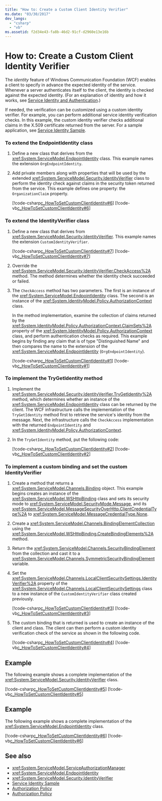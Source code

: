 ```yaml
---
title: "How to: Create a Custom Client Identity Verifier"
ms.date: "03/30/2017"
dev_langs: 
  - "csharp"
  - "vb"
ms.assetid: f2d34e43-fa8b-46d2-91cf-d2960e13e16b
---
```

# How to: Create a Custom Client Identity Verifier
The *identity* feature of Windows Communication Foundation (WCF) enables a client to specify in advance the expected identity of the service. Whenever a server authenticates itself to the client, the identity is checked against the expected identity. (For an explanation of identity and how it works, see [Service Identity and Authentication](../../../../docs/framework/wcf/feature-details/service-identity-and-authentication.md).)  
  
 If needed, the verification can be customized using a custom identity verifier. For example, you can perform additional service identity verification checks. In this example, the custom identity verifier checks additional claims in the X.509 certificate returned from the server. For a sample application, see [Service Identity Sample](../../../../docs/framework/wcf/samples/service-identity-sample.md).  
  
### To extend the EndpointIdentity class  
  
1.  Define a new class that derives from the <xref:System.ServiceModel.EndpointIdentity> class. This example names the extension `OrgEndpointIdentity`.  
  
2.  Add private members along with properties that will be used by the extended <xref:System.ServiceModel.Security.IdentityVerifier> class to perform the identity check against claims in the security token returned from the service. This example defines one property: the `OrganizationClaim` property.  
  
     [!code-csharp[c_HowToSetCustomClientIdentity#6](../../../../samples/snippets/csharp/VS_Snippets_CFX/c_howtosetcustomclientidentity/cs/source.cs#6)]
     [!code-vb[c_HowToSetCustomClientIdentity#6](../../../../samples/snippets/visualbasic/VS_Snippets_CFX/c_howtosetcustomclientidentity/vb/source.vb#6)]  
  
### To extend the IdentityVerifier class  
  
1.  Define a new class that derives from <xref:System.ServiceModel.Security.IdentityVerifier>. This example names the extension `CustomIdentityVerifier`.  
  
     [!code-csharp[c_HowToSetCustomClientIdentity#7](../../../../samples/snippets/csharp/VS_Snippets_CFX/c_howtosetcustomclientidentity/cs/source.cs#7)]
     [!code-vb[c_HowToSetCustomClientIdentity#7](../../../../samples/snippets/visualbasic/VS_Snippets_CFX/c_howtosetcustomclientidentity/vb/source.vb#7)]  
  
2.  Override the <xref:System.ServiceModel.Security.IdentityVerifier.CheckAccess%2A> method. The method determines whether the identity check succeeded or failed.  
  
3.  The `CheckAccess` method has two parameters. The first is an instance of the <xref:System.ServiceModel.EndpointIdentity> class. The second is an instance of the <xref:System.IdentityModel.Policy.AuthorizationContext> class.  
  
     In the method implementation, examine the collection of claims returned by the <xref:System.IdentityModel.Policy.AuthorizationContext.ClaimSets%2A> property of the <xref:System.IdentityModel.Policy.AuthorizationContext> class, and perform authentication checks as required. This example begins by finding any claim that is of type "Distinguished Name" and then compares the name to the extension of the <xref:System.ServiceModel.EndpointIdentity> (`OrgEndpointIdentity`).  
  
     [!code-csharp[c_HowToSetCustomClientIdentity#1](../../../../samples/snippets/csharp/VS_Snippets_CFX/c_howtosetcustomclientidentity/cs/source.cs#1)]
     [!code-vb[c_HowToSetCustomClientIdentity#1](../../../../samples/snippets/visualbasic/VS_Snippets_CFX/c_howtosetcustomclientidentity/vb/source.vb#1)]  
  
### To implement the TryGetIdentity method  
  
1.  Implement the <xref:System.ServiceModel.Security.IdentityVerifier.TryGetIdentity%2A> method, which determines whether an instance of the <xref:System.ServiceModel.EndpointIdentity> class can be returned by the client. The WCF infrastructure calls the implementation of the `TryGetIdentity` method first to retrieve the service's identity from the message. Next, the infrastructure calls the `CheckAccess` implementation with the returned `EndpointIdentity` and <xref:System.IdentityModel.Policy.AuthorizationContext>.  
  
2.  In the `TryGetIdentity` method, put the following code:  
  
     [!code-csharp[c_HowToSetCustomClientIdentity#2](../../../../samples/snippets/csharp/VS_Snippets_CFX/c_howtosetcustomclientidentity/cs/source.cs#2)]
     [!code-vb[c_HowToSetCustomClientIdentity#2](../../../../samples/snippets/visualbasic/VS_Snippets_CFX/c_howtosetcustomclientidentity/vb/source.vb#2)]  
  
### To implement a custom binding and set the custom IdentityVerifier  
  
1.  Create a method that returns a <xref:System.ServiceModel.Channels.Binding> object. This example begins creates an instance of the <xref:System.ServiceModel.WSHttpBinding> class and sets its security mode to <xref:System.ServiceModel.SecurityMode.Message>, and its <xref:System.ServiceModel.MessageSecurityOverHttp.ClientCredentialType%2A> to <xref:System.ServiceModel.MessageCredentialType.None>.  
  
2.  Create a <xref:System.ServiceModel.Channels.BindingElementCollection> using the <xref:System.ServiceModel.WSHttpBinding.CreateBindingElements%2A> method.  
  
3.  Return the <xref:System.ServiceModel.Channels.SecurityBindingElement> from the collection and cast it to a <xref:System.ServiceModel.Channels.SymmetricSecurityBindingElement> variable.  
  
4.  Set the <xref:System.ServiceModel.Channels.LocalClientSecuritySettings.IdentityVerifier%2A> property of the <xref:System.ServiceModel.Channels.LocalClientSecuritySettings> class to a new instance of the `CustomIdentityVerifier` class created previously.  
  
     [!code-csharp[c_HowToSetCustomClientIdentity#3](../../../../samples/snippets/csharp/VS_Snippets_CFX/c_howtosetcustomclientidentity/cs/source.cs#3)]
     [!code-vb[c_HowToSetCustomClientIdentity#3](../../../../samples/snippets/visualbasic/VS_Snippets_CFX/c_howtosetcustomclientidentity/vb/source.vb#3)]  
  
5.  The custom binding that is returned is used to create an instance of the client and class. The client can then perform a custom identity verification check of the service as shown in the following code.  
  
     [!code-csharp[c_HowToSetCustomClientIdentity#4](../../../../samples/snippets/csharp/VS_Snippets_CFX/c_howtosetcustomclientidentity/cs/source.cs#4)]
     [!code-vb[c_HowToSetCustomClientIdentity#4](../../../../samples/snippets/visualbasic/VS_Snippets_CFX/c_howtosetcustomclientidentity/vb/source.vb#4)]  
  
## Example  
 The following example shows a complete implementation of the <xref:System.ServiceModel.Security.IdentityVerifier> class.  
  
 [!code-csharp[c_HowToSetCustomClientIdentity#5](../../../../samples/snippets/csharp/VS_Snippets_CFX/c_howtosetcustomclientidentity/cs/source.cs#5)]
 [!code-vb[c_HowToSetCustomClientIdentity#5](../../../../samples/snippets/visualbasic/VS_Snippets_CFX/c_howtosetcustomclientidentity/vb/source.vb#5)]  
  
## Example  
 The following example shows a complete implementation of the <xref:System.ServiceModel.EndpointIdentity> class.  
  
 [!code-csharp[c_HowToSetCustomClientIdentity#6](../../../../samples/snippets/csharp/VS_Snippets_CFX/c_howtosetcustomclientidentity/cs/source.cs#6)]
 [!code-vb[c_HowToSetCustomClientIdentity#6](../../../../samples/snippets/visualbasic/VS_Snippets_CFX/c_howtosetcustomclientidentity/vb/source.vb#6)]  
  
## See also
- <xref:System.ServiceModel.ServiceAuthorizationManager>
- <xref:System.ServiceModel.EndpointIdentity>
- <xref:System.ServiceModel.Security.IdentityVerifier>
- [Service Identity Sample](../../../../docs/framework/wcf/samples/service-identity-sample.md)
- [Authorization Policy](../../../../docs/framework/wcf/samples/authorization-policy.md)
- [Authorization Policy](../../../../docs/framework/wcf/samples/authorization-policy.md)
